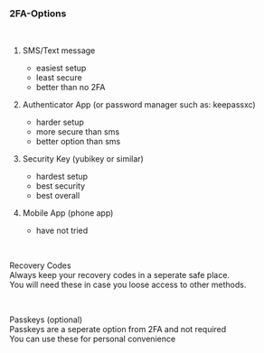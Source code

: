 ### 2FA-Options  

<br>

  

1. SMS/Text message
   - easiest setup
   - least secure
   - better than no 2FA  


3. Authenticator App (or password manager such as: keepassxc)
   - harder setup
   - more secure than sms
   - better option than sms  


5. Security Key (yubikey or similar)
    - hardest setup
    - best security
    - best overall      


6. Mobile App (phone app)
    - have not tried


<br>

Recovery Codes  
    Always keep your recovery codes in a seperate safe place.  
    You will need these in case you loose access to other methods.

<br>  

Passkeys (optional)  
    Passkeys are a seperate option from 2FA and not required  
    You can use these for personal convenience  
